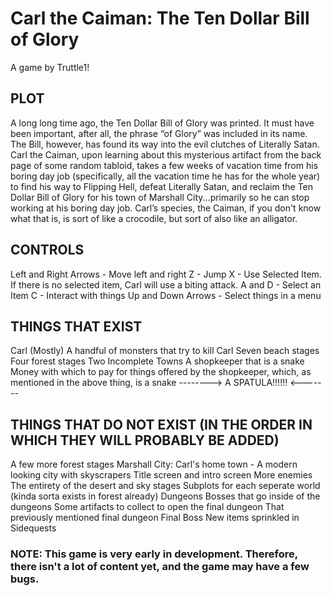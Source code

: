 # Carl the Caiman: The Ten Dollar Bill of Glory

A game by Truttle1!

## PLOT

A long long time ago, the Ten Dollar Bill of Glory was printed. It must have been important, after all, the phrase “of Glory” 
was included in its name. The Bill, however, has found its way into the evil clutches of Literally Satan. Carl the Caiman, 
upon learning about this mysterious artifact from the back page of some random tabloid, takes a few weeks of vacation time 
from his boring day job (specifically, all the vacation time he has for the whole year) to find his way to Flipping Hell, 
defeat Literally Satan, and reclaim the Ten Dollar Bill of Glory for his town of Marshall City...primarily so he can stop working at his boring day job. Carl’s species, the Caiman, if you don't know what that is, is sort of like a crocodile, but sort of also like an alligator.

## CONTROLS
Left and Right Arrows - Move left and right
Z - Jump
X - Use Selected Item. If there is no selected item, Carl will use a biting attack.
A and D - Select an Item
C - Interact with things
Up and Down Arrows - Select things in a menu

## THINGS THAT EXIST
Carl (Mostly)
A handful of monsters that try to kill Carl
Seven beach stages
Four forest stages
Two Incomplete Towns
A shopkeeper that is a snake
Money with which to pay for things offered by the shopkeeper, which, as mentioned in the above thing, is a snake
--------> A SPATULA!!!!!! <-------

## THINGS THAT DO NOT EXIST (IN THE ORDER IN WHICH THEY WILL PROBABLY BE ADDED)
A few more forest stages
Marshall City: Carl's home town - A modern looking city with skyscrapers
Title screen and intro screen
More enemies
The entirety of the desert and sky stages
Subplots for each seperate world (kinda sorta exists in forest already)
Dungeons
Bosses that go inside of the dungeons
Some artifacts to collect to open the final dungeon
That previously mentioned final dungeon
Final Boss
New items sprinkled in
Sidequests


### NOTE: This game is very early in development. Therefore, there isn't a lot of content yet, and the game may have a few bugs.
